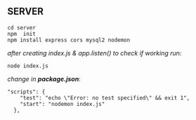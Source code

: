 ## SERVER
```
cd server
npm  init
npm install express cors mysql2 nodemon
```
*after creating index.js & app.listen() to check if working run:*
```
node index.js 
```
*change in __package.json__*:
```
"scripts": {
    "test": "echo \"Error: no test specified\" && exit 1",
    "start": "nodemon index.js"
  },
```